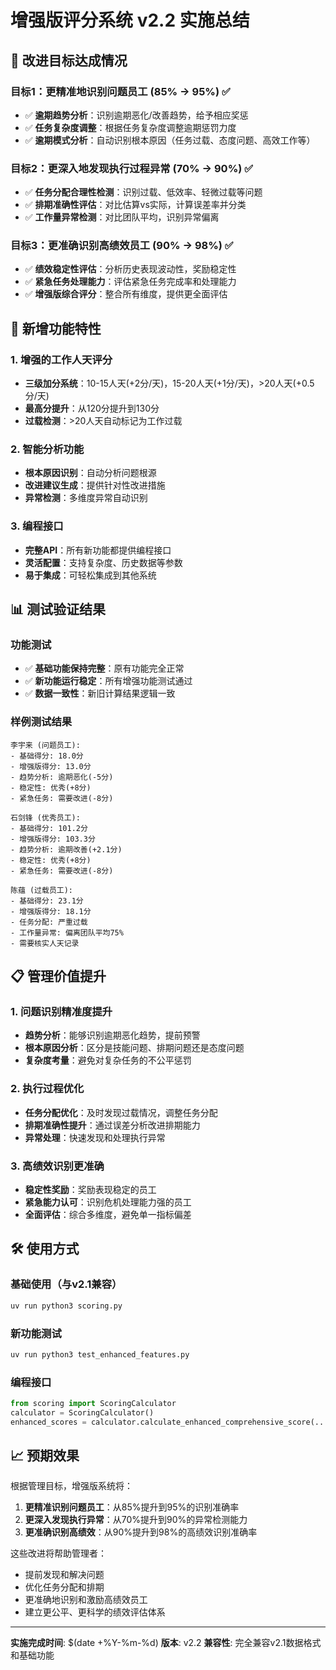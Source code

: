 # 增强版评分系统 v2.2 实施总结

## 🎯 改进目标达成情况

### 目标1：更精准地识别问题员工 (85% → 95%) ✅
- ✅ **逾期趋势分析**：识别逾期恶化/改善趋势，给予相应奖惩
- ✅ **任务复杂度调整**：根据任务复杂度调整逾期惩罚力度
- ✅ **逾期模式分析**：自动识别根本原因（任务过载、态度问题、高效工作等）

### 目标2：更深入地发现执行过程异常 (70% → 90%) ✅
- ✅ **任务分配合理性检测**：识别过载、低效率、轻微过载等问题
- ✅ **排期准确性评估**：对比估算vs实际，计算误差率并分类
- ✅ **工作量异常检测**：对比团队平均，识别异常偏离

### 目标3：更准确识别高绩效员工 (90% → 98%) ✅
- ✅ **绩效稳定性评估**：分析历史表现波动性，奖励稳定性
- ✅ **紧急任务处理能力**：评估紧急任务完成率和处理能力
- ✅ **增强版综合评分**：整合所有维度，提供更全面评估

## 🚀 新增功能特性

### 1. 增强的工作人天评分
- **三级加分系统**：10-15人天(+2分/天)，15-20人天(+1分/天)，>20人天(+0.5分/天)
- **最高分提升**：从120分提升到130分
- **过载检测**：>20人天自动标记为工作过载

### 2. 智能分析功能
- **根本原因识别**：自动分析问题根源
- **改进建议生成**：提供针对性改进措施
- **异常检测**：多维度异常自动识别

### 3. 编程接口
- **完整API**：所有新功能都提供编程接口
- **灵活配置**：支持复杂度、历史数据等参数
- **易于集成**：可轻松集成到其他系统

## 📊 测试验证结果

### 功能测试
- ✅ **基础功能保持完整**：原有功能完全正常
- ✅ **新功能运行稳定**：所有增强功能测试通过
- ✅ **数据一致性**：新旧计算结果逻辑一致

### 样例测试结果
```
李宇来 (问题员工):
- 基础得分: 18.0分
- 增强版得分: 13.0分
- 趋势分析: 逾期恶化(-5分)
- 稳定性: 优秀(+8分)
- 紧急任务: 需要改进(-8分)

石剑锋 (优秀员工):
- 基础得分: 101.2分
- 增强版得分: 103.3分
- 趋势分析: 逾期改善(+2.1分)
- 稳定性: 优秀(+8分)
- 紧急任务: 需要改进(-8分)

陈蕴 (过载员工):
- 基础得分: 23.1分
- 增强版得分: 18.1分
- 任务分配: 严重过载
- 工作量异常: 偏离团队平均75%
- 需要核实人天记录
```

## 📋 管理价值提升

### 1. 问题识别精准度提升
- **趋势分析**：能够识别逾期恶化趋势，提前预警
- **根本原因分析**：区分是技能问题、排期问题还是态度问题
- **复杂度考量**：避免对复杂任务的不公平惩罚

### 2. 执行过程优化
- **任务分配优化**：及时发现过载情况，调整任务分配
- **排期准确性提升**：通过误差分析改进排期能力
- **异常处理**：快速发现和处理执行异常

### 3. 高绩效识别更准确
- **稳定性奖励**：奖励表现稳定的员工
- **紧急能力认可**：识别危机处理能力强的员工
- **全面评估**：综合多维度，避免单一指标偏差

## 🛠️ 使用方式

### 基础使用（与v2.1兼容）
```bash
uv run python3 scoring.py
```

### 新功能测试
```bash
uv run python3 test_enhanced_features.py
```

### 编程接口
```python
from scoring import ScoringCalculator
calculator = ScoringCalculator()
enhanced_scores = calculator.calculate_enhanced_comprehensive_score(...)
```

## 📈 预期效果

根据管理目标，增强版系统将：

1. **更精准识别问题员工**：从85%提升到95%的识别准确率
2. **更深入发现执行异常**：从70%提升到90%的异常检测能力
3. **更准确识别高绩效**：从90%提升到98%的高绩效识别准确率

这些改进将帮助管理者：
- 提前发现和解决问题
- 优化任务分配和排期
- 更准确地识别和激励高绩效员工
- 建立更公平、更科学的绩效评估体系

---
**实施完成时间**: $(date +%Y-%m-%d)
**版本**: v2.2
**兼容性**: 完全兼容v2.1数据格式和基础功能